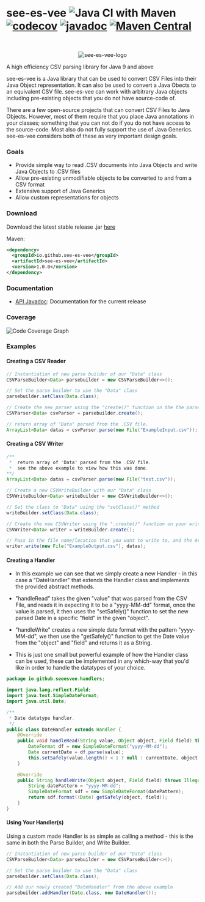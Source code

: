 # see-es-vee ![Java CI with Maven](https://github.com/see-es-vee/see-es-vee/workflows/Java%20CI%20with%20Maven/badge.svg?branch=master) [![codecov](https://codecov.io/gh/see-es-vee/see-es-vee/branch/master/graph/badge.svg)](https://codecov.io/gh/see-es-vee/see-es-vee) [![javadoc](https://javadoc.io/badge2/io.github.see-es-vee/see-es-vee/javadoc.svg)](https://javadoc.io/doc/io.github.see-es-vee/see-es-vee) [![Maven Central](https://maven-badges.herokuapp.com/maven-central/io.github.see-es-vee/see-es-vee/badge.svg)](https://search.maven.org/artifact/io.github.see-es-vee/see-es-vee/1.0.0/jar)

<br />
<p align="center">
<img alt="see-es-vee-logo" src="https://raw.githubusercontent.com/see-es-vee/see-es-vee/master/docs/see-es-vee.png">
</div>


A high efficiency CSV parsing library for Java 9 and above

see-es-vee is a Java library that can be used to convert CSV Files into their Java Object representation. It can also be used to convert a Java Obects to an equivalent CSV file. see-es-vee can work with arbitrary Java objects including pre-existing objects that you do not have source-code of.

There are a few open-source projects that can convert CSV Files to Java Objects. However, most of them require that you place Java annotations in your classes; something that you can not do if you do not have access to the source-code. Most also do not fully support the use of Java Generics. see-es-vee considers both of these as very important design goals.

### Goals
  * Provide simple way to read .CSV documents into Java Objects and write Java Objects to .CSV files
  * Allow pre-existing unmodifiable objects to be converted to and from a CSV format
  * Extensive support of Java Generics
  * Allow custom representations for objects

### Download

Download the latest stable release .jar [here](https://github.com/see-es-vee/see-es-vee/releases)

Maven:
```xml
<dependency>
  <groupId>io.github.see-es-vee</groupId>
  <artifactId>see-es-vee</artifactId>
  <version>1.0.0</version>
</dependency>
```

### Documentation
  * [API Javadoc](https://www.javadoc.io/doc/io.github.see-es-vee): Documentation for the current release


### Coverage 
![Code Coverage Graph](https://codecov.io/gh/see-es-vee/see-es-vee/graphs/tree.svg)

### Examples

#### Creating a CSV Reader
```java
// Instantiation of new parse builder of our "Data" class
CSVParseBuilder<Data> parsebuilder = new CSVParseBuilder<>();

// Set the parse builder to use the "Data" class
parsebuilder.setClass(Data.class);

// Create the new parser using the "create()" function on the the parse builder
CSVParser<Data> csvParser = parsebuilder.create();

// return array of "Data" parsed from the .CSV file.
ArrayList<Data> datas = csvParser.parse(new File("ExampleInput.csv"));
```

#### Creating a CSV Writer
```java
/**
 *  return array of "Data" parsed from the .CSV file.
 *  see the above example to view how this was done.
**/
ArrayList<Data> datas = csvParser.parse(new File("test.csv"));

// Create a new CSVWriteBuilder with our "Data" class
CSVWriteBuilder<Data> writeBuilder = new CSVWriteBuilder<>();

// Set the class to "Data" using the "setClass()" method
writeBuilder.setClass(Data.class);

// Create the new CSVWriter using the ".create()" function on your write builder
CSVWriter<Data> writer = writeBuilder.create();

// Pass in the file name/location that you want to write to, and the ArrayList of "Data" objects to write from.
writer.write(new File("ExampleOutput.csv"), datas);
```

#### Creating a Handler

* In this example we can see that we simply create a new Handler - in this case a "DateHandler" that extends the Handler class and implements the provided abstract methods. 

* "handleRead" takes the given "value" that was parsed from the CSV File, and reads it in expecting it to be a "yyyy-MM-dd" format, once the value is parsed, it then uses the "setSafely()" function to set the new parsed Date in a specific "field" in the given "object".

* "handleWrite" creates a new simple date format with the pattern "yyyy-MM-dd", we then use the "getSafely()" function to get the Date value from the "object" and "field" and returns it as a String. 

* This is just one small but powerful example of how the Handler class can be used, these can be implemented in any which-way that you'd like in order to handle the datatypes of your choice.

```java
package io.github.seeesvee.handlers;

import java.lang.reflect.Field;
import java.text.SimpleDateFormat;
import java.util.Date;

/**
 * Date datatype handler.
 */
public class DateHandler extends Handler {
    @Override
    public void handleRead(String value, Object object, Field field) throws IllegalAccessException, ParseException {
        DateFormat df = new SimpleDateFormat("yyyy-MM-dd");
        Date currentDate = df.parse(value);
        this.setSafely(value.length() < 1 ? null : currentDate, object, field);
    }

    @Override
    public String handleWrite(Object object, Field field) throws IllegalAccessException {
        String datePattern = "yyyy-MM-dd";
        SimpleDateFormat sdf = new SimpleDateFormat(datePattern);
        return sdf.format((Date) getSafely(object, field));
    }
}
```

#### Using Your Handler(s)

Using a custom made Handler is as simple as calling a method - this is the same in both the Parse Builder, and Write Builder. 

```java
// Instantiation of new parse builder of our "Data" class
CSVParseBuilder<Data> parsebuilder = new CSVParseBuilder<>();

// Set the parse builder to use the "Data" class
parsebuilder.setClass(Data.class);

// Add our newly created "DateHandler" from the above example
parsebuilder.addHandler(Date.class, new DateHandler());
```
